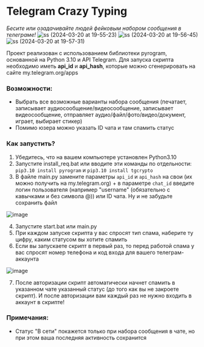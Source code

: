 # Telegram Crazy Typing
*Бесите или озадачивайте людей фейковым набором сообщения в телеграме!*
![ss (2024-03-20 at 19-55-23)](https://github.com/elite-nick/telegram_crazy_typing/assets/16212039/0e369946-7174-4b51-a9ec-0e7c6f131c13)
![ss (2024-03-20 at 19-56-45)](https://github.com/elite-nick/telegram_crazy_typing/assets/16212039/a8952f5c-176f-4795-85a6-218a6b08fddb)
![ss (2024-03-20 at 19-57-31)](https://github.com/elite-nick/telegram_crazy_typing/assets/16212039/6bcbaaf8-50e7-43b6-a5f7-e19a4cc66a73)

Проект реализован с использованием библиотеки pyrogram, основанной на Python 3.10 и API Telegram. Для запуска скрипта необходимо иметь **api_id** и **api_hash**, которые можно сгенерировать на сайте my.telegram.org/apps

### Возможности:
* Выбрать все возможные варианты набора сообщения (печатает, записывает аудиосообщение/видеосообщение, записывает видеосообщение, отправляет аудио/файл/фото/видео/документ, играет, выбирает стикер)
* Помимо юзера можно указать ID чата и там спамить статус

### Как запустить?
1. Убедитесь, что на вашем компьютере установлен Python3.10
2. Запустите install_req.bat или вводите эти команды по отдельности: `pip3.10 install pyrogram` и `pip3.10 install tgcrypto`
3. В файле main.py замените параметры `api_id` и `api_hash` на свои (их можно получить на my.telegram.org) + в параметре `chat_id` введите логин пользователя (например "username" (обязательно с кавычками и без символа @)) или ID чата. Ну и не забудьте сохранить файл

![image](https://github.com/elite-nick/telegram_crazy_typing/assets/16212039/b97a87c4-de81-403d-8875-e9625cafbe1c)

4. Запустите start.bat или main.py
5. При каждом запуске скрипта у вас спросят тип спама, наберите ту цифру, каким статусом вы хотите спамить
6. Если вы запускаете скрипт в первый раз, то перед работой спама у вас спросят номер телефона и код входа для вашего телеграм-аккаунта

![image](https://github.com/elite-nick/telegram_crazy_typing/assets/16212039/30f522ce-b40a-4e55-95be-105504819097)

7. После авторизации скрипт автоматически начнет спамить в указанном чате указанный статус (до того как вы не закроете скрипт). И после авторизации вам каждый раз не нужно входить в аккаунт в скрипте!

### Примечания:
* Статус "В сети" покажется только при набора сообщения в чате, но при этом ваша последняя активность сохранится
